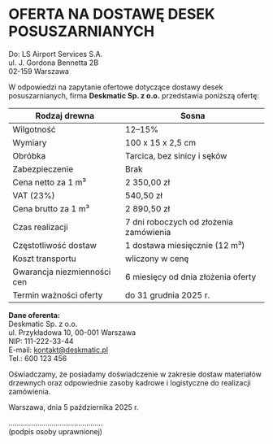 
# OFERTA NA DOSTAWĘ DESEK POSUSZARNIANYCH

Do: LS Airport Services S.A.  
ul. J. Gordona Bennetta 2B  
02-159 Warszawa  

W odpowiedzi na zapytanie ofertowe dotyczące dostawy desek posuszarnianych, firma **Deskmatic Sp. z o.o.** przedstawia poniższą ofertę:

<table>
<thead>
<tr>
<th>Rodzaj drewna</th>
<th>Sosna</th>
</tr>
</thead>
<tbody>
<tr>
<td>Wilgotność</td>
<td>12–15%</td>
</tr>
<tr>
<td>Wymiary</td>
<td>100 x 15 x 2,5 cm</td>
</tr>
<tr>
<td>Obróbka</td>
<td>Tarcica, bez sinicy i sęków</td>
</tr>
<tr>
<td>Zabezpieczenie</td>
<td>Brak</td>
</tr>
<tr>
<td>Cena netto za 1 m³</td>
<td>2 350,00 zł</td>
</tr>
<tr>
<td>VAT (23%)</td>
<td>540,50 zł</td>
</tr>
<tr>
<td>Cena brutto za 1 m³</td>
<td>2 890,50 zł</td>
</tr>
<tr>
<td>Czas realizacji</td>
<td>7 dni roboczych od złożenia zamówienia</td>
</tr>
<tr>
<td>Częstotliwość dostaw</td>
<td>1 dostawa miesięcznie (12 m³)</td>
</tr>
<tr>
<td>Koszt transportu</td>
<td>wliczony w cenę</td>
</tr>
<tr>
<td>Gwarancja niezmienności cen</td>
<td>6 miesięcy od dnia złożenia oferty</td>
</tr>
<tr>
<td>Termin ważności oferty</td>
<td>do 31 grudnia 2025 r.</td>
</tr>
</tbody>
</table>

**Dane oferenta:**  
Deskmatic Sp. z o.o.  
ul. Przykładowa 10, 00-001 Warszawa  
NIP: 111-222-33-44  
E-mail: kontakt@deskmatic.pl  
Tel.: 600 123 456  

Oświadczamy, że posiadamy doświadczenie w zakresie dostaw materiałów drzewnych oraz odpowiednie zasoby kadrowe i logistyczne do realizacji zamówienia.

Warszawa, dnia 5 października 2025 r.

..............................................  
(podpis osoby uprawnionej)
